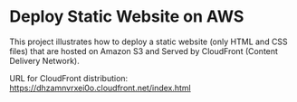 # Deploy Static Website on AWS

This project illustrates how to deploy a static website (only HTML and CSS files) that are hosted on Amazon S3 and Served by CloudFront (Content Delivery Network).

URL for CloudFront distribution: https://dhzamnvrxei0o.cloudfront.net/index.html
